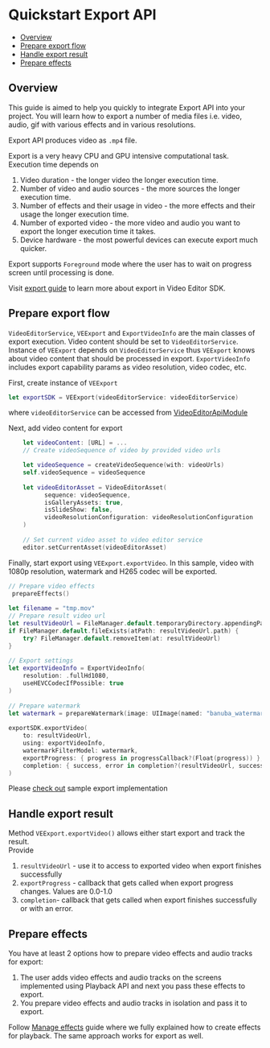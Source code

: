 # Quickstart Export API

- [Overview](#Overview)
- [Prepare export flow](#Prepare-export-flow)
- [Handle export result](#Handle-export-result)
- [Prepare effects](#Prepare-effects)

## Overview
This guide is aimed to help you quickly to integrate Export API into your project.
You will learn how to export a number of media files i.e. video, audio, gif with various effects and in various resolutions.

Export API produces video as ```.mp4``` file.
 
Export is a very heavy CPU and GPU intensive computational task.
Execution time depends on
1. Video duration - the longer video the longer execution time.
2. Number of video and audio sources - the more sources the longer execution time.
3. Number of effects and their usage in video - the more effects and their usage the longer execution time.
4. Number of exported video - the more video and audio you want to export the longer execution time it takes.
5. Device hardware - the most powerful devices can execute export much quicker.

Export supports ```Foreground``` mode where the user has to wait on progress screen until processing is done.

Visit [export guide](https://github.com/Banuba/ve-sdk-ios-integration-sample/blob/main/mdDocs/guide_export.md) to learn more
about export in Video Editor SDK.

## Prepare export flow

```VideoEditorService```, ```VEExport``` and ```ExportVideoInfo``` are the main classes of export execution.
Video content should be set to ```VideoEditorService```. Instance of ```VEExport``` depends on ```VideoEditorService``` 
thus ```VEExport``` knows about video content that should be processed in export. ```ExportVideoInfo``` includes 
export capability params as video resolution, video codec, etc.

First, create instance of ```VEExport```
```Swift
let exportSDK = VEExport(videoEditorService: videoEditorService)
``` 
where ```videoEditorService``` can be accessed from [VideoEditorApiModule](../VEAPISample/VEAPISample/VideoEditorApiModule.swift)

Next, add video content for export
```Swift
    let videoContent: [URL] = ...
    // Create videoSequence of video by provided video urls

    let videoSequence = createVideoSequence(with: videoUrls)
    self.videoSequence = videoSequence
        
    let videoEditorAsset = VideoEditorAsset(
          sequence: videoSequence,
          isGalleryAssets: true,
          isSlideShow: false,
          videoResolutionConfiguration: videoResolutionConfiguration
    )
        
    // Set current video asset to video editor service
    editor.setCurrentAsset(videoEditorAsset)
``` 

Finally, start export using ```VEExport.exportVideo```.
In this sample, video with 1080p resolution, watermark and H265 codec will be exported.
```Swift
// Prepare video effects
 prepareEffects()
        
let filename = "tmp.mov"
// Prepare result video url
let resultVideoUrl = FileManager.default.temporaryDirectory.appendingPathComponent("filename")
if FileManager.default.fileExists(atPath: resultVideoUrl.path) {
    try? FileManager.default.removeItem(at: resultVideoUrl)
}
        
// Export settings
let exportVideoInfo = ExportVideoInfo(
    resolution: .fullHd1080,
    useHEVCCodecIfPossible: true
)
        
// Prepare watermark
let watermark = prepareWatermark(image: UIImage(named: "banuba_watermark")!)
        
exportSDK.exportVideo(
    to: resultVideoUrl,
    using: exportVideoInfo,
    watermarkFilterModel: watermark,
    exportProgress: { progress in progressCallback?(Float(progress)) },
    completion: { success, error in completion?(resultVideoUrl, success, error) }
)
```

Please [check out](../VEAPISample/VEAPISample/Export/ExportManager.swift#L74) sample export implementation

## Handle export result
Method ```VEExport.exportVideo()``` allows either start export and track the result.  
Provide
1. ```resultVideoUrl``` - use it to access to exported video when export finishes successfully
2. ```exportProgress``` - callback that gets called when export progress changes. Values are 0.0-1.0
3. ```completion```- callback that gets called when export finishes successfully or with an error.

## Prepare effects
You have at least 2 options how to prepare video effects and audio tracks for export:
1. The user adds video effects and audio tracks on the screens implemented using Playback API and next you pass these effects to export.
2. You prepare video effects and audio tracks in isolation and pass it to export.

Follow [Manage effects](quickstart_playback.md#Manage-effects) guide where we fully explained how to create effects for playback.
The same approach works for export as well.

